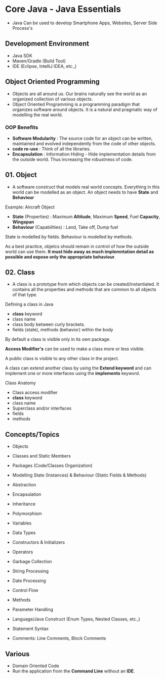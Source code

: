 # Core Java - Java Essentials

- Java Can be used to develop Smartphone Apps, Websites, Server Side Process's

## Development Environment

- Java SDK
- Maven/Gradle (Build Tool)
- IDE (Eclipse, IntelliJ IDEA, etc.,)

## Object Oriented Programming

- Objects are all around us. Our brains naturally see the world as an organized collection of various objects.
- Object Oriented Programming is a programming paradigm that organizes software around objects. It is a natural and pragmatic way of modelling the real world.

### OOP Benefits

- **Software Modularity** : The source code for an object can be written, maintained and evolved independently from the code of other objects.
- **code re-use**         : Think of all the libraries.
- **Encapsulation**       : Information Hiding - Hide implementation details from the outside world. Thus increasing the robustness of code.

## 01. Object

- A software construct that models real world concepts. Everything in this world can be modelled as an object. An object needs to have **State** and **Behaviour**

Example: Aircraft Object

- **State** (Properties)       : Maximum **Altitude**, Maximum **Speed**, Fuel **Capacity**, **Wingspan**
- **Behaviour** (Capabilities) : Land, Take off, Dump fuel

State is modelled by fields. Behaviour is modelled by methods.

As a best practice, objetcs should remain in control of how the outside world can use them. **It must hide away as much implemntation detail as possible and expose only the appropriate behaviour**.

## 02. Class

- A class is a prototype from which objects can be created/instantiated. It contains all the properties and methods that are common to all objects of that type.

Defining a class in Java

 - **class** keyword
 - class name
 - class body between curly brackets.
 - fields (state), methods (behavior) within the body

By default a class is visible only in its own package.

**Access Modifier's** can be used to make a class more or less visible.

A public class is visible to any other class in the project.

A class can extend another class by using the **Extend keyword** and can implement one or more interfaces using the **implements** keyword.

Class Anatomy

- Class access modifier
- **class** keyword
- class name
- Superclass and/or interfaces
- fields
- methods

## Concepts/Topics

- Objects
- Classes and Static Members
- Packages (Code/Classes Organization)

- Modelling State (Instances) & Behaviour (Static Fields & Methods)

- Abstraction
- Encapsulation
- Inheritance
- Polymorphism

- Variables
- Data Types
- Constructors & Initializers
- Operators
- Garbage Collection
- String Processing
- Date Processing
- Control Flow
- Methods
- Parameter Handling
- Language/Java Construct (Enum Types, Nested Classes, etc.,)
- Statement Syntax
- Comments: Line Comments, Block Comments

## Various

- Domain Oriented Code
- Run the application from the **Command Line** without an **IDE**.
